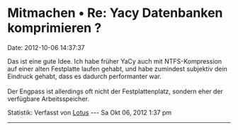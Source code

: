 Mitmachen • Re: Yacy Datenbanken komprimieren ?
===============================================

Date: 2012-10-06 14:37:37

Das ist eine gute Idee. Ich habe früher YaCy auch mit NTFS-Kompression
auf einer alten Festplatte laufen gehabt, und habe zumindest subjektiv
dein Eindruck gehabt, dass es dadurch performanter war.\
\
Der Engpass ist allerdings oft nicht der Festplattenplatz, sondern eher
der verfügbare Arbeitsspeicher.

Statistik: Verfasst von
[Lotus](http://forum.yacy-websuche.de/memberlist.php?mode=viewprofile&u=68)
--- Sa Okt 06, 2012 1:37 pm

------------------------------------------------------------------------
